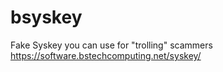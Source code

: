 # bsyskey
Fake Syskey you can use for "trolling" scammers
https://software.bstechcomputing.net/syskey/
